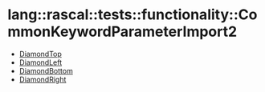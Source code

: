 # lang::rascal::tests::functionality::CommonKeywordParameterImport2


   * [DiamondTop](Library/lang/rascal/tests/functionality/CommonKeywordParameterImport2/DiamondTop.md)
   * [DiamondLeft](Library/lang/rascal/tests/functionality/CommonKeywordParameterImport2/DiamondLeft.md)
   * [DiamondBottom](Library/lang/rascal/tests/functionality/CommonKeywordParameterImport2/DiamondBottom.md)
   * [DiamondRight](Library/lang/rascal/tests/functionality/CommonKeywordParameterImport2/DiamondRight.md)